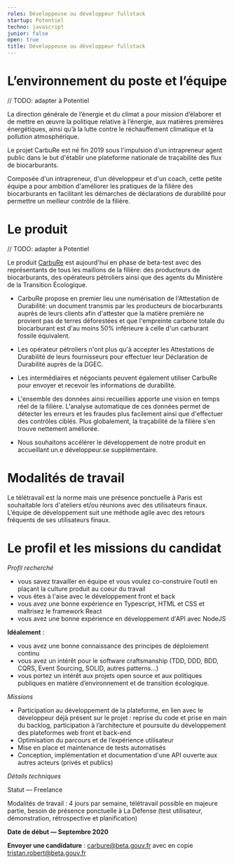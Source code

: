 ```yaml
---
roles: Développeuse ou développeur fullstack
startup: Potentiel
techno: javascript 
junior: false
open: true 
title: Développeuse ou développeur fullstack
---
```


# L’environnement du poste et l’équipe

// TODO: adapter à Potentiel

La direction générale de l’énergie et du climat a pour mission d’élaborer et de mettre en œuvre la politique relative à l’énergie, aux matières premières énergétiques, ainsi qu’à la lutte contre le réchauffement climatique et la pollution atmosphérique.

Le projet CarbuRe est né fin 2019 sous l'impulsion d'un intrapreneur agent public dans le but d'établir une plateforme nationale de traçabilité des flux de biocarburants.

Composée d'un intrapreneur, d'un développeur et d'un coach, cette petite équipe a pour ambition d'améliorer les pratiques de la filière des biocarburants en facilitant les démarches de déclarations de durabilité pour permettre un meilleur contrôle de la filière.

# Le produit

// TODO: adapter à Potentiel

Le produit [CarbuRe](https://carbure.beta.gouv.fr/) est aujourd'hui en phase de beta-test avec des représentants de tous les maillons de la filière: des producteurs de biocarburants, des opérateurs pétroliers ainsi que des agents du Ministère de la Transition Écologique.

- CarbuRe propose en premier lieu une numérisation de l'Attestation de Durabilité: un document transmis par les producteurs de biocarburants auprès de leurs clients afin d'attester que la matière première ne provient pas de terres déforestées et que l'empreinte carbone totale du biocarburant est d'au moins 50% inférieure à celle d'un carburant fossile équivalent.

- Les opérateur pétroliers n'ont plus qu'à accepter les Attestations de Durabilité de leurs fournisseurs pour effectuer leur Déclaration de Durabilité auprès de la DGEC. 

- Les intermédiaires et négociants peuvent également utiliser CarbuRe pour envoyer et recevoir les informations de durabilité.

- L'ensemble des données ainsi recueillies apporte une vision en temps réel de la filière. L'analyse automatique de ces données permet de détecter les erreurs et les fraudes plus facilement ainsi que d'effectuer des contrôles ciblés. Plus globalement, la traçabilité de la filière s'en trouve nettement améliorée.

- Nous souhaitons accélérer le développement de notre produit en accueillant un.e développeur.se supplémentaire. 


# Modalités de travail

Le télétravail est la norme mais une présence ponctuelle à Paris est souhaitable lors d'ateliers et/ou réunions avec des utilisateurs finaux.
L’équipe de développement suit une méthode agile avec des retours fréquents de ses utilisateurs finaux.


# Le profil et les missions du candidat

_Profil recherché_

- vous savez travailler en équipe et vous voulez co-construire l’outil en plaçant la culture produit au coeur du travail
- vous êtes à l'aise avec le développement front et back
- vous avez une bonne expérience en Typescript, HTML et CSS et maîtrisez le framework React
- vous avez une bonne expérience en développement d'API avec NodeJS


**Idéalement** :

- vous avez une bonne connaissance des principes de déploiement continu
- vous avez un intérêt pour le software craftsmanship (TDD, DDD, BDD, CQRS, Event Sourcing, SOLID, autres patterns...)
- vous portez un intérêt aux projets open source et aux politiques publiques en matière d’environnement et de transition écologique.


_Missions_

- Participation au développement de la plateforme, en lien avec le développeur déjà présent sur le projet : reprise du code et prise en main du backlog, participation à l’architecture et poursuite du développement des plateformes web front et back-end
- Optimisation du parcours et de l’expérience utilisateur
- Mise en place et maintenance de tests automatisés
- Conception, implémentation et documentation d'une API ouverte aux autres acteurs (privés et publics)

_Détails techniques_

Statut — Freelance

Modalités de travail : 4 jours par semaine, télétravail possible en majeure partie, besoin de présence ponctuelle à La Défense (test utilisateur, démonstration, rétrospective et planification)

**Date de début — Septembre 2020**

**Envoyer une candidature** : carbure@beta.gouv.fr avec en copie tristan.robert@beta.gouv.fr 
